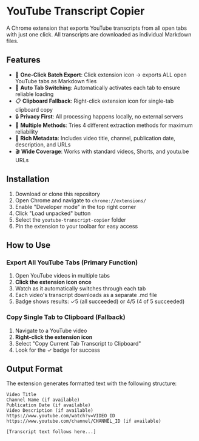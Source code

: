# YouTube Transcript Copier

A Chrome extension that exports YouTube transcripts from all open tabs with just one click. All transcripts are downloaded as individual Markdown files.

## Features

- 🎯 **One-Click Batch Export**: Click extension icon → exports ALL open YouTube tabs as Markdown files
- 🔄 **Auto Tab Switching**: Automatically activates each tab to ensure reliable loading
- 📋 **Clipboard Fallback**: Right-click extension icon for single-tab clipboard copy
- 🔒 **Privacy First**: All processing happens locally, no external servers
- 🚀 **Multiple Methods**: Tries 4 different extraction methods for maximum reliability
- 📝 **Rich Metadata**: Includes video title, channel, publication date, description, and URLs
- 🎬 **Wide Coverage**: Works with standard videos, Shorts, and youtu.be URLs

## Installation

1. Download or clone this repository
2. Open Chrome and navigate to `chrome://extensions/`
3. Enable "Developer mode" in the top right corner
4. Click "Load unpacked" button
5. Select the `youtube-transcript-copier` folder
6. Pin the extension to your toolbar for easy access

## How to Use

### Export All YouTube Tabs (Primary Function)
1. Open YouTube videos in multiple tabs
2. **Click the extension icon once** 
3. Watch as it automatically switches through each tab
4. Each video's transcript downloads as a separate .md file
5. Badge shows results: ✓5 (all succeeded) or 4/5 (4 of 5 succeeded)

### Copy Single Tab to Clipboard (Fallback)
1. Navigate to a YouTube video
2. **Right-click the extension icon**
3. Select "Copy Current Tab Transcript to Clipboard"
4. Look for the ✓ badge for success


## Output Format

The extension generates formatted text with the following structure:

```
Video Title
Channel Name (if available)
Publication Date (if available)
Video Description (if available)
https://www.youtube.com/watch?v=VIDEO_ID
https://www.youtube.com/channel/CHANNEL_ID (if available)

[Transcript text follows here...]
```